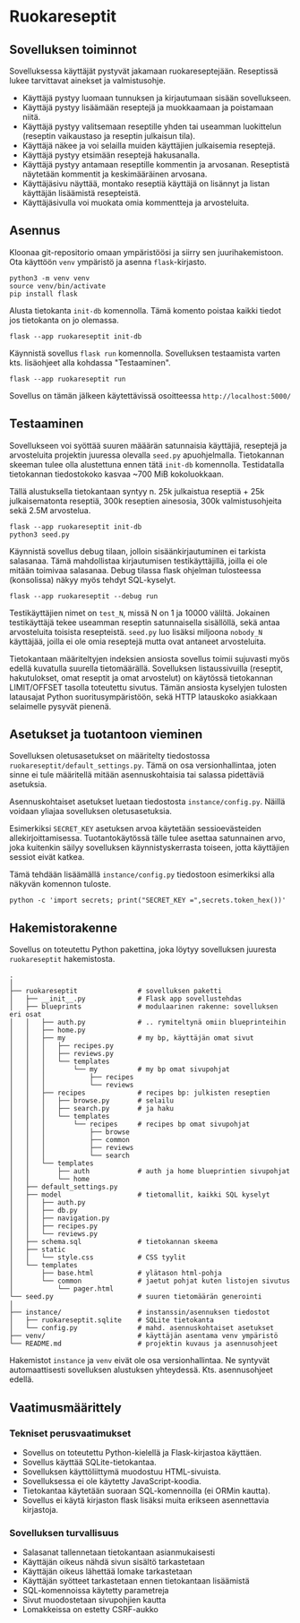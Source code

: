 # Ruokareseptit

## Sovelluksen toiminnot

Sovelluksessa käyttäjät pystyvät jakamaan ruokareseptejään. Reseptissä lukee tarvittavat ainekset ja valmistusohje.
* Käyttäjä pystyy luomaan tunnuksen ja kirjautumaan sisään sovellukseen.
* Käyttäjä pystyy lisäämään reseptejä ja muokkaamaan ja poistamaan niitä.
* Käyttäjä pystyy valitsemaan reseptille yhden tai useamman luokittelun (reseptin vaikaustaso ja
reseptin julkaisun tila).
* Käyttäjä näkee ja voi selailla muiden käyttäjien julkaisemia reseptejä.
* Käyttäjä pystyy etsimään reseptejä hakusanalla.
* Käyttäjä pystyy antamaan reseptille kommentin ja arvosanan. Reseptistä näytetään kommentit ja keskimääräinen arvosana.
* Käyttäjäsivu näyttää, montako reseptiä käyttäjä on lisännyt ja listan käyttäjän lisäämistä resepteistä.
* Käyttäjäsivulla voi muokata omia kommentteja ja arvosteluita.

## Asennus

Kloonaa git-repositorio omaan ympäristöösi ja siirry sen
juurihakemistoon. Ota käyttöön `venv` ympäristö ja asenna
`flask`-kirjasto.

```
python3 -m venv venv
source venv/bin/activate
pip install flask
```

Alusta tietokanta `init-db` komennolla.
Tämä komento poistaa kaikki tiedot jos
tietokanta on jo olemassa.

```
flask --app ruokareseptit init-db
```

Käynnistä sovellus `flask run` komennolla. Sovelluksen
testaamista varten kts. lisäohjeet alla kohdassa
"Testaaminen".

```
flask --app ruokareseptit run
```

Sovellus on tämän jälkeen käytettävissä osoitteessa `http://localhost:5000/`

## Testaaminen

Sovellukseen voi syöttää suuren määärän satunnaisia käyttäjiä, reseptejä
ja arvosteluita projektin juuressa olevalla `seed.py` apuohjelmalla.
Tietokannan skeeman tulee olla alustettuna ennen tätä `init-db` komennolla.
Testidatalla tietokannan tiedostokoko kasvaa ~700 MiB kokoluokkaan.

Tällä alustuksella tietokantaan syntyy n. 25k julkaistua
reseptiä + 25k julkaisematonta reseptiä, 300k reseptien ainesosia,
300k valmistusohjeita sekä 2.5M arvostelua.

```
flask --app ruokareseptit init-db
python3 seed.py
```

Käynnistä sovellus debug tilaan, jolloin sisäänkirjautuminen
ei tarkista salasanaa. Tämä mahdollistaa kirjautumisen testikäyttäjillä,
joilla ei ole mitään toimivaa salasanaa. Debug tilassa flask ohjelman
tulosteessa (konsolissa) näkyy myös tehdyt SQL-kyselyt.

```
flask --app ruokareseptit --debug run
```

Testikäyttäjien nimet on `test_N`, missä N on 1 ja 10000 väliltä. Jokainen
testikäyttäjä tekee useamman reseptin satunnaisella sisällöllä, sekä antaa
arvosteluita toisista resepteistä. `seed.py` luo lisäksi miljoona
`nobody_N` käyttäjää, joilla ei ole omia reseptejä mutta ovat antaneet
arvosteluita.

Tietokantaan määriteltyjen indeksien ansiosta sovellus toimii sujuvasti
myös edellä kuvatulla suurella tietomäärällä. Sovelluksen listaussivuilla
(reseptit, hakutulokset, omat reseptit ja omat arvostelut) on käytössä
tietokannan LIMIT/OFFSET tasolla toteutettu sivutus. Tämän ansiosta
kyselyjen tulosten latausajat Python suoritusympäristöön, sekä HTTP
latauskoko asiakkaan selaimelle pysyvät pienenä.

## Asetukset ja tuotantoon vieminen

Sovelluksen oletusasetukset on määritelty tiedostossa
`ruokareseptit/default_settings.py`. Tämä on osa
versionhallintaa, joten sinne ei tule määritellä mitään
asennuskohtaisia tai salassa pidettäviä asetuksia.

Asennuskohtaiset asetukset luetaan tiedostosta 
`instance/config.py`. Näillä voidaan yliajaa sovelluksen
oletusasetuksia.

Esimerkiksi `SECRET_KEY` asetuksen arvoa käytetään sessioevästeiden
allekirjoittamisessa. Tuotantokäytössä tälle tulee asettaa
satunnainen arvo, joka kuitenkin säilyy sovelluksen käynnistyskerrasta
toiseen, jotta käyttäjien sessiot eivät katkea.

Tämä tehdään lisäämällä `instance/config.py` tiedostoon esimerkiksi
alla näkyvän komennon tuloste. 

```
python -c 'import secrets; print("SECRET_KEY =",secrets.token_hex())'
```

## Hakemistorakenne

Sovellus on toteutettu Python pakettina, joka löytyy
sovelluksen juuresta `ruokareseptit` hakemistosta.

```
.
│
├── ruokareseptit               # sovelluksen paketti
│   ├── __init__.py             # Flask app sovellustehdas
│   ├── blueprints              # modulaarinen rakenne: sovelluksen eri osat
│   │   ├── auth.py             # .. rymiteltynä omiin blueprinteihin
│   │   ├── home.py
│   │   ├── my                  # my bp, käyttäjän omat sivut
│   │   │   ├── recipes.py
│   │   │   ├── reviews.py
│   │   │   └── templates
│   │   │       └── my          # my bp omat sivupohjat
│   │   │           ├── recipes
│   │   │           └── reviews
│   │   ├── recipes             # recipes bp: julkisten reseptien
│   │   │   ├── browse.py       # selailu
│   │   │   ├── search.py       # ja haku
│   │   │   └── templates
│   │   │       └── recipes     # recipes bp omat sivupohjat
│   │   │           ├── browse
│   │   │           ├── common
│   │   │           ├── reviews
│   │   │           └── search
│   │   └── templates
│   │       ├── auth            # auth ja home blueprintien sivupohjat
│   │       └── home
│   ├── default_settings.py
│   ├── model                   # tietomallit, kaikki SQL kyselyt
│   │   ├── auth.py
│   │   ├── db.py
│   │   ├── navigation.py
│   │   ├── recipes.py
│   │   └── reviews.py
│   ├── schema.sql              # tietokannan skeema
│   ├── static
│   │   └── style.css           # CSS tyylit
│   └── templates
│       ├── base.html           # ylätason html-pohja
│       └── common              # jaetut pohjat kuten listojen sivutus
│           └── pager.html
└── seed.py                     # suuren tietomäärän generointi
│
├── instance/                   # instanssin/asennuksen tiedostot
│   ├── ruokareseptit.sqlite    # SQLite tietokanta
│   └── config.py               # mahd. asennuskohtaiset asetukset
├── venv/                       # käyttäjän asentama venv ympäristö
└── README.md                   # projektin kuvaus ja asennusohjeet
```

Hakemistot `instance` ja `venv` eivät ole osa versionhallintaa. Ne
syntyvät automaattisesti sovelluksen alustuksen yhteydessä. 
Kts. asennusohjeet edellä.

## Vaatimusmäärittely

### Tekniset perusvaatimukset

* Sovellus on toteutettu Python-kielellä ja Flask-kirjastoa käyttäen.
* Sovellus käyttää SQLite-tietokantaa.
* Sovelluksen käyttöliittymä muodostuu HTML-sivuista.
* Sovelluksessa ei ole käytetty JavaScript-koodia.
* Tietokantaa käytetään suoraan SQL-komennoilla (ei ORMin kautta).
* Sovellus ei käytä kirjaston flask lisäksi muita erikseen asennettavia kirjastoja.

### Sovelluksen turvallisuus

* Salasanat tallennetaan tietokantaan asianmukaisesti
* Käyttäjän oikeus nähdä sivun sisältö tarkastetaan
* Käyttäjän oikeus lähettää lomake tarkastetaan
* Käyttäjän syötteet tarkastetaan ennen tietokantaan lisäämistä
* SQL-komennoissa käytetty parametreja
* Sivut muodostetaan sivupohjien kautta
* Lomakkeissa on estetty CSRF-aukko
